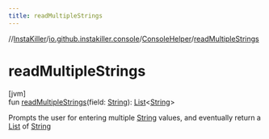 ```yaml
---
title: readMultipleStrings
---
```

//[InstaKiller](../../../index.html)/[io.github.instakiller.console](../index.html)/[ConsoleHelper](index.html)/[readMultipleStrings](read-multiple-strings.html)



# readMultipleStrings



[jvm]\
fun [readMultipleStrings](read-multiple-strings.html)(field: [String](https://kotlinlang.org/api/latest/jvm/stdlib/kotlin/-string/index.html)): [List](https://kotlinlang.org/api/latest/jvm/stdlib/kotlin.collections/-list/index.html)&lt;[String](https://kotlinlang.org/api/latest/jvm/stdlib/kotlin/-string/index.html)&gt;



Prompts the user for entering multiple [String](https://kotlinlang.org/api/latest/jvm/stdlib/kotlin/-string/index.html) values, and eventually return a [List](https://kotlinlang.org/api/latest/jvm/stdlib/kotlin.collections/-list/index.html) of [String](https://kotlinlang.org/api/latest/jvm/stdlib/kotlin/-string/index.html)





